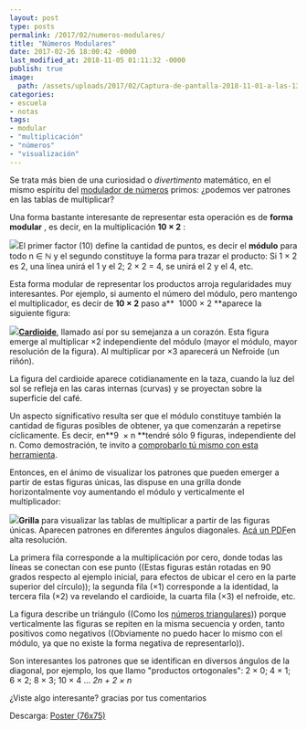 ```yaml
---
layout: post
type: posts
permalink: /2017/02/numeros-modulares/
title: "Números Modulares"
date: 2017-02-26 18:00:42 -0000
last_modified_at: 2018-11-05 01:11:32 -0000
publish: true
image:
  path: /assets/uploads/2017/02/Captura-de-pantalla-2018-11-01-a-las-13.50.49.png
categories:
- escuela
- notas
tags:
- modular
- "multiplicación"
- "números"
- "visualización"
---
```

Se trata más bien de una curiosidad o _divertimento_ matemático, en el mismo espíritu del [modulador de números](http://herbertspencer.net/2007/11/primes-modulator/) primos: ¿podemos ver patrones en las tablas de multiplicar?

Una forma bastante interesante de representar esta operación es de **forma modular** , es decir, en la multiplicación **10 × 2** :

![](/assets/uploads/2017/02/modular-esquema-647x610.jpg)El primer factor (10) define la cantidad de puntos, es decir el **módulo** para todo n ∈ ℕ y el segundo constituye la forma para trazar el producto: Si 1 × 2 es 2, una línea unirá el 1 y el 2; 2 × 2 = 4, se unirá el 2 y el 4, etc.

Esta forma modular de representar los productos arroja regularidades muy interesantes. Por ejemplo, si aumento el número del módulo, pero mantengo el multiplicador, es decir de **10 × 2** paso a**  1000 × 2 **aparece la siguiente figura:

[![](/assets/uploads/2017/02/modular-cardioide-647x610.jpg)](https://es.wikipedia.org/wiki/Cardioide)[**Cardioide**](https://es.wikipedia.org/wiki/Cardioide), llamado así por su semejanza a un corazón. Esta figura emerge al multiplicar ×2 independiente del módulo (mayor el módulo, mayor resolución de la figura). Al multiplicar por ×3 aparecerá un Nefroide (un riñón).

La figura del cardioide aparece cotidianamente en la taza, cuando la luz del sol se refleja en las caras internas (curvas) y se proyectan sobre la superficie del café.

Un aspecto significativo resulta ser que el módulo constituye también la cantidad de figuras posibles de obtener, ya que comenzarán a repetirse cíclicamente. Es decir, en**9  × n **tendré sólo 9 figuras, independiente del n. Como demostración, te invito a [comprobarlo tú mismo con esta herramienta](http://hspencer.github.io/modular/).

Entonces, en el ánimo de visualizar los patrones que pueden emerger a partir de estas figuras únicas, las dispuse en una grilla donde horizontalmente voy aumentando el módulo y verticalmente el multiplicador:

[![](/assets/uploads/2017/02/grilla-modular-596x610.png)](/assets/uploads/2017/02/modular-76-75.pdf)**Grilla** para visualizar las tablas de multiplicar a partir de las figuras únicas. Aparecen patrones en diferentes ángulos diagonales. [Acá un PDF](/assets/uploads/2017/02/modular-76-75.pdf)en alta resolución.

La primera fila corresponde a la multiplicación por cero, donde todas las líneas se conectan con ese punto ((Estas figuras están rotadas en 90 grados respecto al ejemplo inicial, para efectos de ubicar el cero en la parte superior del círculo)); la segunda fila (×1) corresponde a la identidad, la tercera fila (×2) va revelando el cardioide, la cuarta fila (×3) el nefroide, etc.

La figura describe un triángulo ((Como los [números triangulares](https://es.wikipedia.org/wiki/Número_triangular))) porque verticalmente las figuras se repiten en la misma secuencia y orden, tanto positivos como negativos ((Obviamente no puedo hacer lo mismo con el módulo, ya que no existe la forma negativa de representarlo)).

Son interesantes los patrones que se identifican en diversos ángulos de la diagonal, por ejemplo, los que llamo "productos ortogonales": 2 × 0; 4 × 1; 6 × 2; 8 × 3; 10 × 4 ... _2n + 2 × n_

¿Viste algo interesante? gracias por tus comentarios

Descarga: [Poster (76x75)](/assets/uploads/2017/02/modular-76-75.pdf)
